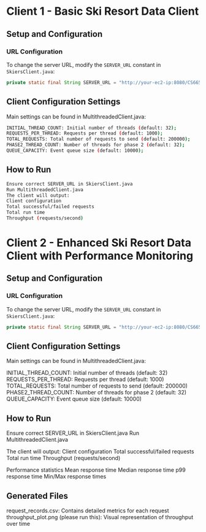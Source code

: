 # Client 1 - Basic Ski Resort Data Client  

## Setup and Configuration  

### URL Configuration  
To change the server URL, modify the `SERVER_URL` constant in `SkiersClient.java`:  

```java
private static final String SERVER_URL = "http://your-ec2-ip:8080/CS6650-Server/skiers";
```

## Client Configuration Settings

Main settings can be found in MultithreadedClient.java:

 ```bash
INITIAL_THREAD_COUNT: Initial number of threads (default: 32);
REQUESTS_PER_THREAD: Requests per thread (default: 1000);
TOTAL_REQUESTS: Total number of requests to send (default: 200000);
PHASE2_THREAD_COUNT: Number of threads for phase 2 (default: 32);
QUEUE_CAPACITY: Event queue size (default: 10000);
```

## How to Run
``` bash
Ensure correct SERVER_URL in SkiersClient.java
Run MultithreadedClient.java
The client will output:
Client configuration
Total successful/failed requests
Total run time
Throughput (requests/second)
```

# Client 2 - Enhanced Ski Resort Data Client with Performance Monitoring
## Setup and Configuration  

### URL Configuration  
To change the server URL, modify the `SERVER_URL` constant in `SkiersClient.java`:  

```java
private static final String SERVER_URL = "http://your-ec2-ip:8080/CS6650-Server/skiers";
```

## Client Configuration Settings

Main settings can be found in MultithreadedClient.java:

INITIAL_THREAD_COUNT: Initial number of threads (default: 32)
REQUESTS_PER_THREAD: Requests per thread (default: 1000)
TOTAL_REQUESTS: Total number of requests to send (default: 200000)
PHASE2_THREAD_COUNT: Number of threads for phase 2 (default: 32)
QUEUE_CAPACITY: Event queue size (default: 10000)

## How to Run
Ensure correct SERVER_URL in SkiersClient.java
Run MultithreadedClient.java

The client will output:
Client configuration
Total successful/failed requests
Total run time
Throughput (requests/second)

Performance statistics
Mean response time
Median response time
p99 response time
Min/Max response times

## Generated Files
request_records.csv: Contains detailed metrics for each request
throughput_plot.png (please run this): Visual representation of throughput over time
